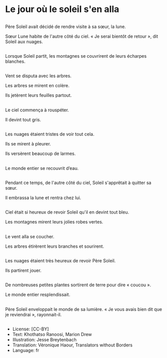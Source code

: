 # Le jour où le soleil s'en alla

##
Père Soleil avait décidé de rendre visite à sa sœur, la lune.

Sœur Lune habite de l'autre côté du ciel. « Je serai bientôt de retour », dit Soleil aux nuages.

##
Lorsque Soleil partit, les montagnes se couvrirent de leurs écharpes blanches.

##
Vent se disputa avec les arbres.

Les arbres se mirent en colère.

Ils jetèrent leurs feuilles partout.

##
Le ciel commença à rouspéter.

Il devint tout gris.

##
Les nuages étaient tristes de voir tout cela.

Ils se mirent à pleurer.

Ils versèrent beaucoup de larmes.

##
Le monde entier se recouvrit d’eau.

##
Pendant ce temps, de l'autre côté du ciel, Soleil s'apprêtait à quitter sa sœur.

Il embrassa la lune et rentra chez lui.

##
Ciel était si heureux de revoir Soleil qu'il en devint tout bleu.

Les montagnes mirent leurs jolies robes vertes.

##
Le vent alla se coucher.

Les arbres étirèrent leurs branches et sourirent.

##
Les nuages étaient très heureux de revoir Père Soleil.

Ils partirent jouer.

##
De nombreuses petites plantes sortirent de terre pour dire « coucou ».

Le monde entier resplendissait.

##
Père Soleil enveloppait le monde de sa lumière. « Je vous avais bien dit que je reviendrai », rayonnait-il.

##
* License: [CC-BY]
* Text: Khothatso Ranoosi, Marion Drew
* Illustration: Jesse Breytenbach
* Translation: Véronique Haour, Translators without Borders
* Language: fr
